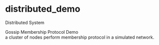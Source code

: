 # distributed_demo

Distributed System

Gossip Membership Protocol Demo\
a cluster of nodes perform membership protocol in a simulated network.
